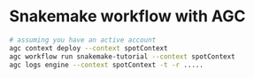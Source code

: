 Snakemake workflow with AGC
===========================

```bash
# assuming you have an active account
agc context deploy --context spotContext
agc workflow run snakemake-tutorial --context spotContext
agc logs engine --context spotContext -t -r .....
```
